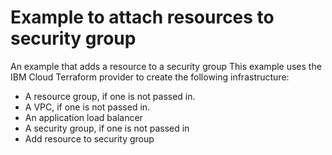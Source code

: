 # Example to attach resources to security group

An example that adds a resource to a security group
This example uses the IBM Cloud Terraform provider to create the following infrastructure:
 - A resource group, if one is not passed in.
 - A VPC, if one is not passed in.
 - An application load balancer
 - A security group, if one is not passed in
 - Add resource to security group

<!-- Add your example and link to it from the module's main readme file. -->
